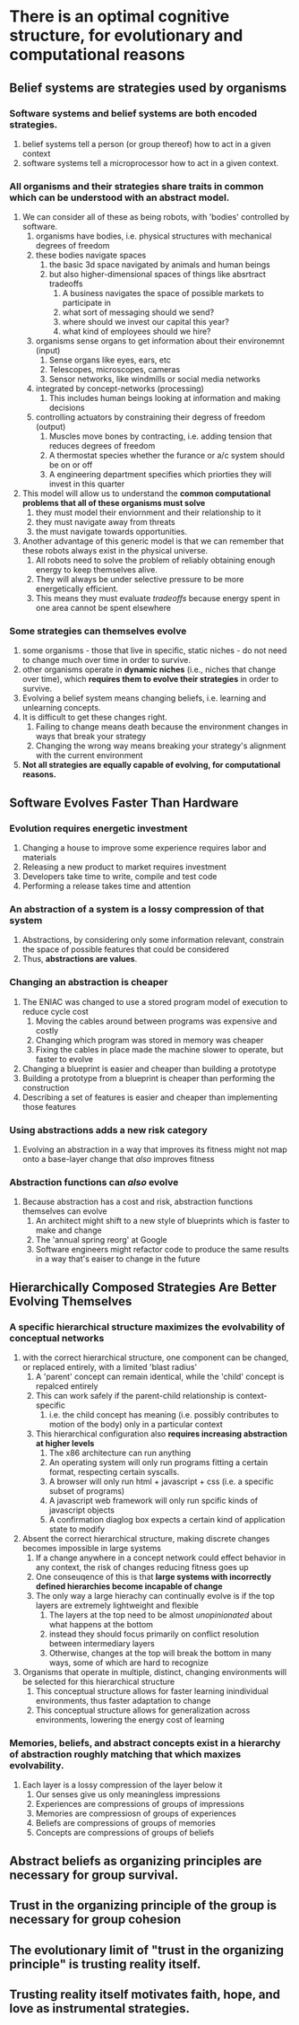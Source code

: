 # There is an optimal cognitive structure, for evolutionary and computational reasons 
## Belief systems are strategies used by organisms 
### Software systems and belief systems are both encoded strategies. 
1. belief systems tell a person (or group thereof) how to act in a given context
2. software systems tell a microprocessor how to act in a given context.
### All organisms and their strategies share traits in common which can be understood with an abstract model. 
1. We can consider all of these as being robots, with 'bodies' controlled by software.
    1. organisms have bodies, i.e. physical structures with mechanical degrees of freedom
    2. these bodies navigate spaces
        1. the basic 3d space navigated by animals and human beings
        2. but also higher-dimensional spaces of things like absrtract tradeoffs
            1. A business navigates the space of possible markets to participate in
            2. what sort of messaging should we send?
            3. where should we invest our capital this year?
            4. what kind of employees should we hire?
    3. organisms sense organs to get information about their environemnt (input)
        1. Sense organs like eyes, ears, etc
        2. Telescopes, microscopes, cameras
        3. Sensor networks, like windmills or social media networks
    4. integrated by concept-networks (processing)
        1. This includes human beings looking at information and making decisions
    5. controlling actuators by constraining their degress of freedom  (output)
        1. Muscles move bones by contracting, i.e. adding tension that reduces degrees of freedom
        2. A thermostat species whether the furance or a/c system should be on or off
        3. A engineering department specifies which priorties they will invest in this quarter
2. This model will allow us to understand the **common computational problems that all of these organisms must solve**
    1. they must model their enviornment and their relationship to it
    2. they must navigate away from threats
    3. the must navigate towards opportunities.
3. Another advantage of this generic model is that we can remember that these robots always exist in the physical universe.
    1. All robots need to solve the problem of reliably obtaining enough energy to keep themselves alive.
    2. They will always be under selective pressure to be more energetically efficient.
    3. This means they must evaluate _tradeoffs_ because energy spent in one area cannot be spent elsewhere
### Some strategies can themselves evolve 
1. some organisms - those that live in specific, static niches - do not need to change much over time in order to survive.
2. other organisms operate in **dynamic niches**  (i.e., niches that change over time), which **requires them to evolve their strategies** in order to survive.
3. Evolving a belief system means changing beliefs, i.e. learning and unlearning concepts.
4. It is difficult to get these changes right.
    1. Failing to change means death because the environment changes in ways that break your strategy
    2. Changing the wrong way means breaking your strategy's alignment with the current environment
5. **Not all strategies are equally capable of evolving, for computational reasons.**
## Software Evolves Faster Than Hardware 
### Evolution requires energetic investment 
1. Changing a house to improve some experience requires labor and materials
2. Releasing a new product to market requires investment
3. Developers take time to write, compile and test code
4. Performing a release takes time and attention
### An abstraction of a system is a lossy compression of that system 
1. Abstractions, by considering only some information relevant, constrain the space of possible features that could be considered
2. Thus, **abstractions are values**.
### Changing an abstraction is cheaper 
1. The ENIAC was changed to use a stored program model of execution to reduce cycle cost
    1. Moving the cables around between programs was expensive and costly
    2. Changing which program was stored in memory was cheaper
    3. Fixing the cables in place made the machine slower to operate, but faster to evolve
2. Changing a blueprint is easier and cheaper than building a prototype
3. Building a prototype from a blueprint is cheaper than performing the construction
4. Describing a set of features is easier and cheaper than implementing those features
### Using abstractions adds a new risk category 
1. Evolving an abstraction in a way that improves its fitness might not map onto a base-layer change that _also_ improves fitness
### Abstraction functions can _also_ evolve 
1. Because abstraction has a cost and risk, abstraction functions themselves can evolve
    1. An architect might shift to a new style of blueprints which is faster to make and change
    2. The 'annual spring reorg' at Google
    3. Software engineers might refactor code to produce the same results in a way that's eaiser to change in the future
## Hierarchically Composed Strategies Are Better Evolving Themselves 
### A specific hierarchical structure maximizes the evolvability of conceptual networks 
1. with the correct hierarchical structure, one component can be changed, or replaced entirely, with a limited 'blast radius'
    1. A 'parent' concept can remain identical, while the 'child' concept is repalced entirely
    2. This can work safely if the parent-child relationship is context-specific
        1. i.e. the child concept has meaning (i.e. possibly contributes to motion of the body) only in a particular context
    3. This hierarchical configuration also **requires increasing abstraction at higher levels**
        1. The x86 architecture can run anything
        2. An operating system will only run programs fitting a certain format, respecting certain syscalls.
        3. A browser will only run html + javascript + css (i.e. a specific subset of programs)
        4. A javascript web framework will only run spcific kinds of javascript objects
        5. A confirmation diaglog box expects a certain kind of application state to modify
2. Absent the correct hierarchical structure, making discrete changes becomes impossible in large systems
    1. If a change anywhere in a concept network could effect behavior in any context, the risk of changes reducing fitness goes up
    2. One conseuqence of this is that **large systems with incorrectly defined hierarchies become incapable of change**
    3. The only way a large hierachy can continually evolve is if the top layers are extremely lightweight and flexible
        1. The layers at the top need to be almost _unopinionated_ about what happens at the bottom
        2. instead they should focus primarily on conflict resolution between intermediary layers
        3. Otherwise, changes at the top will break the bottom in many ways, some of which are hard to recognize
3. Organisms that operate in multiple, distinct, changing environments will be selected for this hierarchical structure
    1. This conceptual structure allows for faster learning inindividual environments, thus faster adaptation to change
    2. This conceptual structure allows for generalization across environments, lowering the energy cost of learning
### Memories, beliefs, and abstract concepts exist in a hierarchy of abstraction roughly matching that which maxizes evolvability. 
1. Each layer is a lossy compression of the layer below it
    1. Our senses give us only meaningless impressions
    2. Experiences are compressions of groups of impressions
    3. Memories are compressiosn of groups of experiences
    4. Beliefs are compressions of groups of memories
    5. Concepts are compressions of groups of beliefs
## Abstract beliefs as organizing principles are necessary for group survival. 
## Trust in the organizing principle of the group is necessary for group cohesion 
## The evolutionary limit of "trust in the organizing principle" is trusting reality itself. 
## Trusting reality itself motivates faith, hope, and love as instrumental strategies. 

